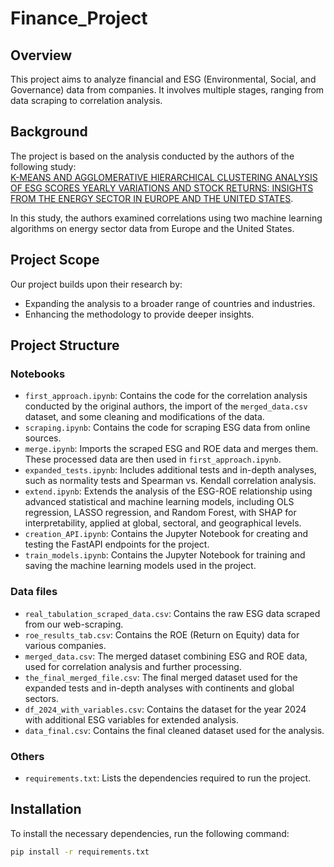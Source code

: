 # Finance_Project  

## Overview  

This project aims to analyze financial and ESG (Environmental, Social, and Governance) data from companies. It involves multiple stages, ranging from data scraping to correlation analysis.  

## Background  

The project is based on the analysis conducted by the authors of the following study:  
[K-MEANS AND AGGLOMERATIVE HIERARCHICAL CLUSTERING ANALYSIS OF ESG SCORES YEARLY VARIATIONS AND STOCK RETURNS: INSIGHTS FROM THE ENERGY SECTOR IN EUROPE AND THE UNITED STATES](https://www.researchgate.net/publication/374285566_K-MEANS_AND_AGGLOMERATIVE_HIERARCHICAL_CLUSTERING_ANALYSIS_OF_ESG_SCORES_YEARLY_VARIATIONS_AND_STOCK_RETURNS_INSIGHTS_FROM_THE_ENERGY_SECTOR_IN_EUROPE_AND_THE_UNITED_STATES).  

In this study, the authors examined correlations using two machine learning algorithms on energy sector data from Europe and the United States.  

## Project Scope  

Our project builds upon their research by:  
- Expanding the analysis to a broader range of countries and industries.  
- Enhancing the methodology to provide deeper insights.  

## Project Structure  

### Notebooks

- `first_approach.ipynb`: Contains the code for the correlation analysis conducted by the original authors, the import of the `merged_data.csv` dataset, and some cleaning and modifications of the data.  
- `scraping.ipynb`: Contains the code for scraping ESG data from online sources.  
- `merge.ipynb`: Imports the scraped ESG and ROE data and merges them. These processed data are then used in `first_approach.ipynb`.  
- `expanded_tests.ipynb`: Includes additional tests and in-depth analyses, such as normality tests and Spearman vs. Kendall correlation analysis.  
- `extend.ipynb`: Extends the analysis of the ESG-ROE relationship using advanced statistical and machine learning models, including OLS regression, LASSO regression, and Random Forest, with SHAP for interpretability, applied at global, sectoral, and geographical levels.
- `creation_API.ipynb`: Contains the Jupyter Notebook for creating and testing the FastAPI endpoints for the project.
- `train_models.ipynb`: Contains the Jupyter Notebook for training and saving the machine learning models used in the project.

### Data files
- `real_tabulation_scraped_data.csv`: Contains the raw ESG data scraped from our web-scraping.
- `roe_results_tab.csv`: Contains the ROE (Return on Equity) data for various companies.
- `merged_data.csv`: The merged dataset combining ESG and ROE data, used for correlation analysis and further processing.
- `the_final_merged_file.csv`: The final merged dataset used for the expanded tests and in-depth analyses with continents and global sectors.
- `df_2024_with_variables.csv`: Contains the dataset for the year 2024 with additional ESG variables for extended analysis.
- `data_final.csv`: Contains the final cleaned dataset used for the analysis.




### Others

- `requirements.txt`: Lists the dependencies required to run the project.  

## Installation  

To install the necessary dependencies, run the following command:  

```sh
pip install -r requirements.txt
